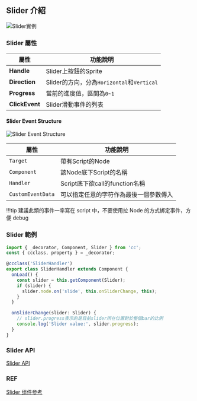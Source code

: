 
## **Slider 介紹**

![Slider實例][Slider Example]

### **Slider 屬性**

| 屬性   | 功能說明 |
| ------------------- | ------------------------------ |
|**Handle**| Slider上按鈕的Sprite |
|**Direction**| Slider的方向，分為`Horizontal`和`Vertical` |
|**Progress**| 當前的進度值，區間為`0~1` |
|**ClickEvent**| Slider滑動事件的列表 |

#### **Slider Event Structure**

![Slider Event Structure][Slider Event Example]

| 屬性   | 功能說明 |
| ------------------- | ------------------------------ |
| `Target` | 帶有Script的Node |
| `Component` | 該Node底下Script的名稱 |
| `Handler` | Script底下欲call的function名稱 |
| `CustomEventData` | 可以指定任意的字符作為最後一個參數傳入 |

!!!tip
    建議此類的事件一率寫在 script 中，不要使用拉 Node 的方式綁定事件，方便 debug

### **Slider 範例**

```ts
import { _decorator, Component, Slider } from 'cc';
const { ccclass, property } = _decorator;

@ccclass('SliderHandler')
export class SliderHandler extends Component {
  onLoad() {
    const slider = this.getComponent(Slider);
    if (slider) {
      slider.node.on('slide', this.onSliderChange, this);
    }
  }

  onSliderChange(slider: Slider) {
    // slider.progress表示的是目前slider所在位置對於整個bar的比例
    console.log('Slider value:', slider.progress);
  }
}
```

### **Slider API**

[Slider API](https://docs.cocos.com/creator/3.6/api/zh/class/Slider)

### REF

[Slider Example]: https://docs.cocos.com/creator/3.6/manual/zh/ui-system/components/editor/slider/slider-inspector.png "圖片來源 : Slider 组件参考"

[Slider Event Example]: https://docs.cocos.com/creator/3.6/manual/zh/ui-system/components/editor/slider/slider-event.png "圖片來源 : Slider 组件参考"

[Slider 组件参考](https://docs.cocos.com/creator/3.6/manual/zh/ui-system/components/editor/slider.html?h=slider)